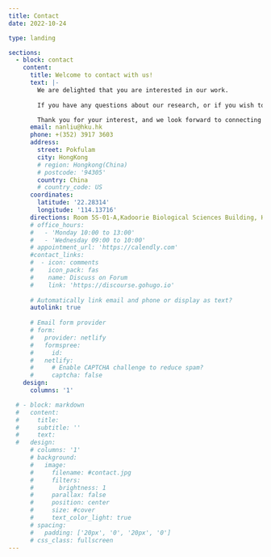 ```yaml
---
title: Contact
date: 2022-10-24

type: landing

sections:
  - block: contact
    content:
      title: Welcome to contact with us!
      text: |-
        We are delighted that you are interested in our work. 
        
        If you have any questions about our research, or if you wish to collaborate or learn more about our projects, please do not hesitate to contact us. We are always open to discussing our studies and potential opportunities for involvement.

        Thank you for your interest, and we look forward to connecting with you!
      email: nanliu@hku.hk
      phone: +(352) 3917 3603
      address:
        street: Pokfulam
        city: HongKong
        # region: Hongkong(China)
        # postcode: '94305'
        country: China
        # country_code: US
      coordinates:
        latitude: '22.28314'
        longitude: '114.13716'
      directions: Room 5S-01-A,Kadoorie Biological Sciences Building, HKU
      # office_hours:
      #   - 'Monday 10:00 to 13:00'
      #   - 'Wednesday 09:00 to 10:00'
      # appointment_url: 'https://calendly.com'
      #contact_links:
      #  - icon: comments
      #    icon_pack: fas
      #    name: Discuss on Forum
      #    link: 'https://discourse.gohugo.io'
    
      # Automatically link email and phone or display as text?
      autolink: true
    
      # Email form provider
      # form:
      #   provider: netlify
      #   formspree:
      #     id:
      #   netlify:
      #     # Enable CAPTCHA challenge to reduce spam?
      #     captcha: false
    design:
      columns: '1'

  # - block: markdown
  #   content:
  #     title:
  #     subtitle: ''
  #     text:
  #   design:
      # columns: '1'
      # background:
      #   image: 
      #     filename: #contact.jpg
      #     filters:
      #       brightness: 1
      #     parallax: false
      #     position: center
      #     size: #cover
      #     text_color_light: true
      # spacing:
      #   padding: ['20px', '0', '20px', '0']
      # css_class: fullscreen
---
```

